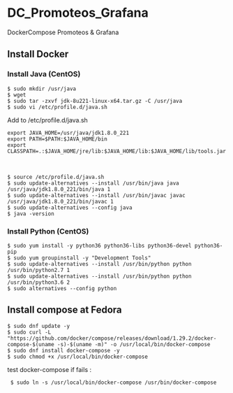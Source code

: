 # DC_Promoteos_Grafana
DockerCompose  Promoteos &amp; Grafana

## Install Docker
### Install Java (CentOS)
	$ sudo mkdir /usr/java
	$ wget
	$ sudo tar -zxvf jdk-8u221-linux-x64.tar.gz -C /usr/java
	$ sudo vi /etc/profile.d/java.sh

 
Add to /etc/profile.d/java.sh 

	export JAVA_HOME=/usr/java/jdk1.8.0_221
	export PATH=$PATH:$JAVA_HOME/bin
	export CLASSPATH=.:$JAVA_HOME/jre/lib:$JAVA_HOME/lib:$JAVA_HOME/lib/tools.jar
<br>

	$ source /etc/profile.d/java.sh
	$ sudo update-alternatives --install /usr/bin/java java /usr/java/jdk1.8.0_221/bin/java 1
	$ sudo update-alternatives --install /usr/bin/javac javac /usr/java/jdk1.8.0_221/bin/javac 1
	$ sudo update-alternatives --config java
	$ java -version

### Install Python (CentOS)
	$ sudo yum install -y python36 python36-libs python36-devel python36-pip
	$ sudo yum groupinstall -y "Development Tools"
	$ sudo update-alternatives --install /usr/bin/python python /usr/bin/python2.7 1
	$ sudo update-alternatives --install /usr/bin/python python /usr/bin/python3.6 2
	$ sudo alternatives --config python

## Install compose at Fedora

	$ sudo dnf update -y
	$ sudo curl -L "https://github.com/docker/compose/releases/download/1.29.2/docker-compose-$(uname -s)-$(uname -m)" -o /usr/local/bin/docker-compose
	$ sudo dnf install docker-compose -y
	$ sudo chmod +x /usr/local/bin/docker-compose

test docker-compose if fails :

	 $ sudo ln -s /usr/local/bin/docker-compose /usr/bin/docker-compose

